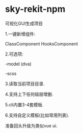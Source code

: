 # sky-rekit-npm

可视化GUI生成项目

1.一键新增组件:

ClassComponent HooksComponent 

2.可选项:

-model (dva)

-scss

3.读取当前项目目录.

4.支持上下任何级层增删.

5.cli内置3-4套模板.

6.支持自定义模板(比如常用列表).




准备回头升级为类似vue ui.
